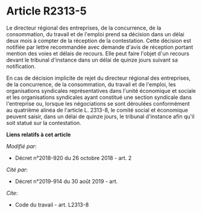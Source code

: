 # Article R2313-5

Le directeur régional des entreprises, de la concurrence, de la consommation, du travail et de l'emploi prend sa décision
dans un délai deux mois à compter de la réception de la contestation. Cette décision est notifiée par lettre recommandée avec
demande d'avis de réception portant mention des voies et délais de recours. Elle peut faire l'objet d'un recours devant le
tribunal d'instance dans un délai de quinze jours suivant sa notification. 

En cas de décision implicite de rejet du directeur régional des entreprises, de la concurrence, de la consommation, du
travail et de l'emploi, les organisations syndicales représentatives dans l'unité économique et sociale et les organisations
syndicales ayant constitué une section syndicale dans l'entreprise ou, lorsque les négociations se sont déroulées
conformément au quatrième alinéa de l'article L. 2313-8, le comité social et économique peuvent saisir, dans un délai de
quinze jours, le tribunal d'instance afin qu'il soit statué sur la contestation.

**Liens relatifs à cet article**

_Modifié par_:

  - Décret n°2018-920 du 26 octobre 2018 - art. 2

_Cité par_:

  - Décret n°2019-914 du 30 août 2019 - art.

_Cite_:

  - Code du travail - art. L2313-8
